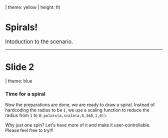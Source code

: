 | theme: yellow
| height: fit

# Spirals!

<big>Intoduction to the scenario.</big> 

<f-next-button title="Let's go" />

---

# Slide 2
| theme: blue


### Time for a spiral


Now the preparations are done, we are ready to draw a spiral. Instead of hardcoding the radius to be `1`, we use a scaling function to reduce the radius from `1` to `0`: `polarx(a,scale(a,0,360,1,0))`.

<f-scene grid>
  <f-circle r="1" opacity="0.1" />
  <f-line
    :points="range(0,359,20)
      .map(a => [
        polarx(a,scale(a,0,360,1,0)),
        polary(a,scale(a,0,360,1,0))
      ])"
    :stroke="color('red')"
    curved
  />
</f-scene>

Why just one spin? Let's have more of it and make it user-controllable.
Please feel free to try!!!

<f-slider value="1" from="1" to="10" step="0.001">
<f-scene grid slot-scope="{value}">
  <f-circle r="1" opacity="0.1" />
  <f-line
    :points="range(0,360 * value,20)
      .map(a => [
        polarx(a,scale(a,0,360 * value,1,0)),
        polary(a,scale(a,0,360 * value,1,0))
      ])"
    :stroke="color('red')"
    curved
  />
</f-scene>
</f-slider>
